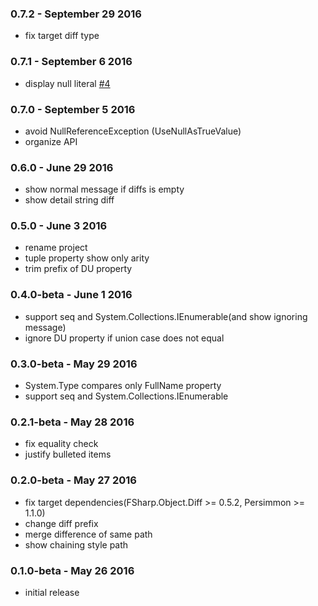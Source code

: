 ### 0.7.2 - September 29 2016
* fix target diff type

### 0.7.1 - September 6 2016
* display null literal [#4](https://github.com/persimmon-projects/Persimmon.MuscleAssert/issues/4)

### 0.7.0 - September 5 2016
* avoid NullReferenceException (UseNullAsTrueValue)
* organize API

### 0.6.0 - June 29 2016
* show normal message if diffs is empty
* show detail string diff

### 0.5.0 - June 3 2016
* rename project
* tuple property show only arity
* trim prefix of DU property

### 0.4.0-beta - June 1 2016
* support seq and System.Collections.IEnumerable(and show ignoring message)
* ignore DU property if union case does not equal

### 0.3.0-beta - May 29 2016
* System.Type compares only FullName property
* support seq and System.Collections.IEnumerable

### 0.2.1-beta - May 28 2016
* fix equality check
* justify bulleted items

### 0.2.0-beta - May 27 2016
* fix target dependencies(FSharp.Object.Diff >= 0.5.2, Persimmon >= 1.1.0)
* change diff prefix
* merge difference of same path
* show chaining style path

### 0.1.0-beta - May 26 2016
* initial release

